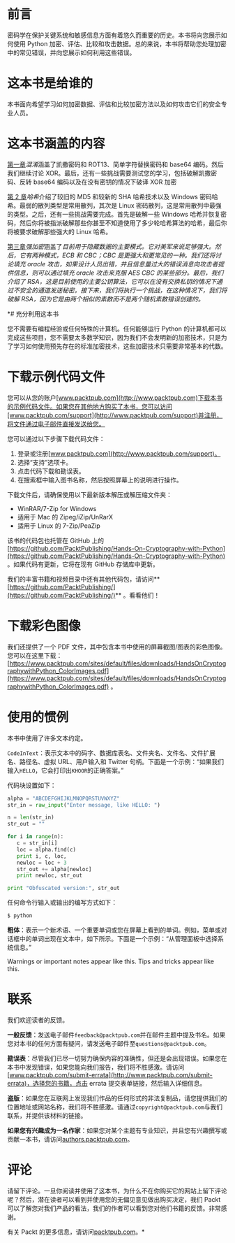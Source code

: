 # 前言

密码学在保护关键系统和敏感信息方面有着悠久而重要的历史。本书将向您展示如何使用 Python 加密、评估、比较和攻击数据。总的来说，本书将帮助您处理加密中的常见错误，并向您展示如何利用这些错误。

# 这本书是给谁的

本书面向希望学习如何加密数据、评估和比较加密方法以及如何攻击它们的安全专业人员。

# 这本书涵盖的内容

[第一章](1.html#I3QM0-6963dc2081804897894c8854b7cc74fd)*混淆*涵盖了凯撒密码和 ROT13、简单字符替换密码和 base64 编码。然后我们继续讨论 XOR。最后，还有一些挑战需要测试您的学习，包括破解凯撒密码、反转 base64 编码以及在没有密钥的情况下破译 XOR 加密

[第 2 章](2.html#11C3M0-6963dc2081804897894c8854b7cc74fd)*哈希*介绍了较旧的 MD5 和较新的 SHA 哈希技术以及 Windows 密码哈希。最弱的散列类型是常用散列，其次是 Linux 密码散列，这是常用散列中最强的类型。之后，还有一些挑战需要完成。首先是破解一些 Windows 哈希并恢复密码，然后你将被指派破解那些你甚至不知道使用了多少轮哈希算法的哈希，最后你将被要求破解那些强大的 Linux 哈希。

[第三章](3.html#1DOR00-6963dc2081804897894c8854b7cc74fd)*强加密*涵盖了*目前用于隐藏数据的主要模式。它对美军来说足够强大。然后，它有两种模式，ECB 和 CBC；CBC 是更强大和更常见的一种。我们还将讨论填充 oracle 攻击，如果设计人员出错，并且信息量过大的错误消息向攻击者提供信息，则可以通过填充 oracle 攻击来克服 AES CBC 的某些部分。最后，我们介绍了 RSA，这是目前使用的主要公钥算法，它可以在没有交换私钥的情况下通过不安全的通道发送秘密。接下来，我们将执行一个挑战，在这种情况下，我们将破解 RSA，因为它是由两个相似的素数而不是两个随机素数错误创建的。*

 *# 充分利用这本书

您不需要有编程经验或任何特殊的计算机。任何能够运行 Python 的计算机都可以完成这些项目，您不需要太多数学知识，因为我们不会发明新的加密技术，只是为了学习如何使用预先存在的标准加密技术，这些加密技术只需要非常基本的代数。

# 下载示例代码文件

您可以从您的账户[www.packtpub.com](http://www.packtpub.com)下载本书的示例代码文件。如果您在其他地方购买了本书，您可以访问[www.packtpub.com/support](http://www.packtpub.com/support)并注册，将文件通过电子邮件直接发送给您。

您可以通过以下步骤下载代码文件：

1.  登录或注册[www.packtpub.com](http://www.packtpub.com/support)。
2.  选择“支持”选项卡。
3.  点击代码下载和勘误表。
4.  在搜索框中输入图书名称，然后按照屏幕上的说明进行操作。

下载文件后，请确保使用以下最新版本解压或解压缩文件夹：

*   WinRAR/7-Zip for Windows
*   适用于 Mac 的 Zipeg/iZip/UnRarX
*   适用于 Linux 的 7-Zip/PeaZip

该书的代码包也托管在 GitHub 上的[https://github.com/PacktPublishing/Hands-On-Cryptography-with-Python](https://github.com/PacktPublishing/Hands-On-Cryptography-with-Python) 。如果代码有更新，它将在现有 GitHub 存储库中更新。

我们的丰富书籍和视频目录中还有其他代码包，请访问**[https://github.com/PacktPublishing/](https://github.com/PacktPublishing/)** 。看看他们！

# 下载彩色图像

我们还提供了一个 PDF 文件，其中包含本书中使用的屏幕截图/图表的彩色图像。您可以在这里下载：[https://www.packtpub.com/sites/default/files/downloads/HandsOnCryptographywithPython_ColorImages.pdf](https://www.packtpub.com/sites/default/files/downloads/HandsOnCryptographywithPython_ColorImages.pdf) 。

# 使用的惯例

本书中使用了许多文本约定。

`CodeInText`：表示文本中的码字、数据库表名、文件夹名、文件名、文件扩展名、路径名、虚拟 URL、用户输入和 Twitter 句柄。下面是一个示例：“如果我们输入`HELLO`，它会打印出`KHOOR`的正确答案。”

代码块设置如下：

```py
alpha = "ABCDEFGHIJKLMNOPQRSTUVWXYZ"
str_in = raw_input("Enter message, like HELLO: ")

n = len(str_in)
str_out = ""

for i in range(n):
   c = str_in[i]
   loc = alpha.find(c)
   print i, c, loc, 
   newloc = loc + 3
   str_out += alpha[newloc]
   print newloc, str_out

print "Obfuscated version:", str_out
```

任何命令行输入或输出的编写方式如下：

```py
$ python
```

**粗体**：表示一个新术语、一个重要单词或您在屏幕上看到的单词。例如，菜单或对话框中的单词出现在文本中，如下所示。下面是一个示例：“从管理面板中选择系统信息。”

Warnings or important notes appear like this. Tips and tricks appear like this.

# 联系

我们欢迎读者的反馈。

**一般反馈**：发送电子邮件`feedback@packtpub.com`并在邮件主题中提及书名。如果您对本书的任何方面有疑问，请发送电子邮件至`questions@packtpub.com`。

**勘误表**：尽管我们已尽一切努力确保内容的准确性，但还是会出现错误。如果您在本书中发现错误，如果您能向我们报告，我们将不胜感激。请访问[www.packtpub.com/submit-errata](http://www.packtpub.com/submit-errata)，选择您的书籍，点击 errata 提交表单链接，然后输入详细信息。

**盗版**：如果您在互联网上发现我们作品的任何形式的非法复制品，请您提供我们的位置地址或网站名称，我们将不胜感激。请通过`copyright@packtpub.com`与我们联系，并提供该材料的链接。

**如果您有兴趣成为一名作家**：如果您对某个主题有专业知识，并且您有兴趣撰写或贡献一本书，请访问[authors.packtpub.com](http://authors.packtpub.com/)。

# 评论

请留下评论。一旦你阅读并使用了这本书，为什么不在你购买它的网站上留下评论呢？然后，潜在读者可以看到并使用您的无偏见意见做出购买决定，我们 Packt 可以了解您对我们产品的看法，我们的作者可以看到您对他们书籍的反馈。非常感谢。

有关 Packt 的更多信息，请访问[packtpub.com](https://www.packtpub.com/)。*